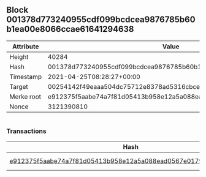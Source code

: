 ## Block 001378d773240955cdf099bcdcea9876785b60b1ea00e8066ccae61641294638

Attribute | Value
--- | ---
Height | 40284
Hash | 001378d773240955cdf099bcdcea9876785b60b1ea00e8066ccae61641294638
Timestamp | 2021-04-25T08:28:27+00:00
Target | 00254142f49eaaa504dc75712e8378ad5316cbcead634704b3734b6271167cc4
Merke root | e912375f5aabe74a7f81d05413b958e12a5a088ead0567e01790e70c5f423272
Nonce | 3121390810

```

```

### Transactions

Hash | Amount
--- | ---
[e912375f5aabe74a7f81d05413b958e12a5a088ead0567e01790e70c5f423272](e912375f5aabe74a7f81d05413b958e12a5a088ead0567e01790e70c5f423272.md) | 10.00000000 SKEPTI 
